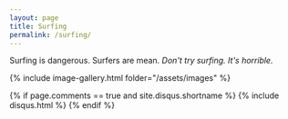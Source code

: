 ```yaml
---
layout: page
title: Surfing
permalink: /surfing/
---
```


Surfing is dangerous. Surfers are mean.
*Don't try surfing. It's horrible.*

{% include image-gallery.html folder="/assets/images" %}

{% if page.comments == true and site.disqus.shortname %}
    {% include disqus.html %}
  {% endif %}
